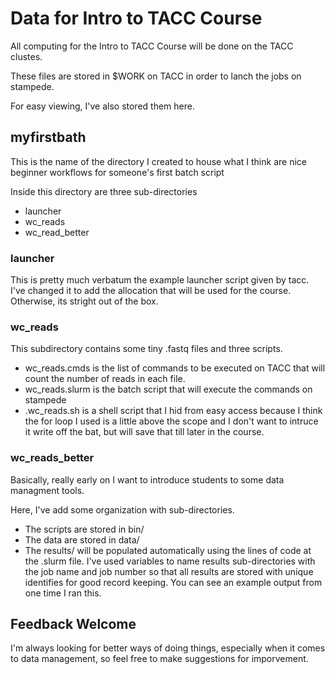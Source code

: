 # Data for Intro to TACC Course

All computing for the Intro to TACC Course will be done on the TACC clustes. 

These files are stored in $WORK on TACC in order to lanch the jobs on stampede. 

For easy viewing, I've also stored them here.  

## myfirstbath

This is the name of the directory I created to house what I think are nice beginner workflows for someone's first batch script

Inside this directory are three sub-directories

- launcher
- wc_reads
- wc_read_better

### launcher
This is pretty much verbatum the example launcher script given by tacc. I've changed it to add the allocation that will be used for the course. Otherwise, its stright out of the box.

### wc_reads

This subdirectory contains some tiny .fastq files and three scripts. 

- wc_reads.cmds is the list of commands to be executed on TACC that will count the number of reads in each file.
- wc_reads.slurm is the batch script that will execute the commands on stampede
- .wc_reads.sh is a shell script that I hid from easy access because I think the for loop I used is a little above the scope and I don't want to intruce it write off the bat, but will save that till later in the course.

### wc_reads_better

Basically, really early on I want to introduce students to some data managment tools. 

Here, I've add some organization with sub-directories. 

- The scripts are stored in bin/
- The data are stored in data/
- The results/ will be populated automatically using the lines of code at the .slurm file. I've used variables to name results sub-directories with the job name and job number so that all results are stored with unique identifies for good record keeping. You can see an example output from one time I ran this. 

## Feedback Welcome

I'm always looking for better ways of doing things, especially when it comes to data management, so feel free to make suggestions for imporvement. 


 
